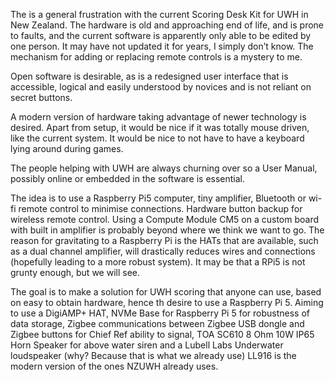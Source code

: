 The is a general frustration with the current Scoring Desk Kit for UWH in New Zealand.  The hardware is old and approaching end of life, and is prone to faults, and the current software is apparently only able to be edited by one person. It may have not updated it for years, I simply don’t know.  The mechanism for adding or replacing remote controls is a mystery to me. 

Open software is desirable, as is a redesigned user interface that is accessible, logical and easily understood by novices and is not reliant on secret buttons. 

A modern version of hardware taking advantage of newer technology is desired.  Apart from setup, it would be nice if it was totally mouse driven, like the current system.  It would be nice to not have to have a keyboard lying around during games. 

The people helping with UWH are always churning over so a User Manual, possibly online or embedded in the software is essential. 

The idea is to use a Raspberry Pi5 computer, tiny amplifier, Bluetooth or wi-fi remote control to minimise connections.  Hardware button backup for wireless remote control.  Using a Compute Module CM5 on a custom board with built in amplifier is probably beyond where we think we want to go.  The reason for gravitating to a Raspberry Pi is the HATs that are available, such as a dual channel amplifier, will drastically reduces wires and connections (hopefully leading to a more robust system). It may be that a RPi5 is not grunty enough, but we will see.

The goal is to make a solution for UWH scoring that anyone can use, based on easy to obtain hardware, hence th desire to use a Raspberry Pi 5.  Aiming to use a DigiAMP+ HAT, NVMe Base for Raspberry Pi 5 for robustness of data storage, Zigbee communications between Zigbee USB dongle and Zigbee buttons for Chief Ref ability to signal, TOA SC610 8 Ohm 10W IP65 Horn Speaker for above water siren and a Lubell Labs Underwater loudspeaker (why? Because that is what we already use) LL916 is the modern version of the ones NZUWH already uses.

